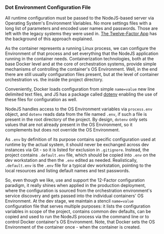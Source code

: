 ### Dot Environment Configuration File 

All runtime configuration must be passed to the NodeJS-based server via Operating System's Environment Variables. No more settings files with a long list of parameters and encoded user names and passwords. Those are left with the legacy systems they were used in. [The Twelve-Factor App](https://12factor.net/config) has the background of this approach explained.

As the container represents a running Linux process, we can configure the Environment of that process and set everything that the NodeJS application running in the container needs. Containerization technologies, both at the base Docker level and at the core of orchestration systems, provide simple mechanisms of controlling the container's OS Environment. Well, in the end there are still usually configuration files present, but at the level of container orchestration vs. the inside the project directory.

Conveniently, Docker loads configuration from simple `name=value` new line delimited text files, and JS has a package called [dotenv](https://github.com/motdotla/dotenv) enabling the use of these files for configuration as well. 

NodeJS handles access to the OS Environment variables via `process.env` object, and `dotenv` reads data from the file named `.env`, if such a file is present in the root directory of the project. By design, `dotenv` only sets values that are not already present in the OS Environment, so it complements but does not override the OS Environment.

As `.env` by definition of its purpose contains specific configuration used at runtime by the actual system, it should never be exchanged across dev instances via Git - so it is listed for exclusion in `.gitignore`. Instead, the project contains `.default.env` file, which should be copied into `.env` on the dev workstation and then the `.env` edited as needed. Realistically, `.default.env` is the `.env` file for a typical dev workstation, pointing to the local resources and listing default names and test passwords. 

So, even though we like, use and support the 12-Factor configuration paradigm, it really shines when applied in the production deployment, where the configuration is sourced from the orchestration environment's service discovery and gets passed into the individual containers' OS Environment. At the dev stage, we maintain a stencil `name=value` configuration file that serves multiple purposes: it lists the configuration variables in scope of the project, contains common dev defaults, can be copied and used to run the NodeJS process via the command line or to control Docker container's OS Environment. Note, that Docker sets the OS Environment of the container once - when the container is created.